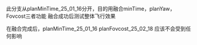 此分支从planMinTime_25_01_16分开，目的用融合minTime，planYaw，Fovcost三者功能
融合成功后测试整体飞行效果

在融合完成后，planMinTime_25_01_16   planFovcost_25_02_18 应该不会受到任何影响

